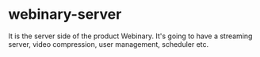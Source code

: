 # webinary-server
It is the server side of the product Webinary. It's going to have a streaming server, video compression, user management, scheduler etc.
